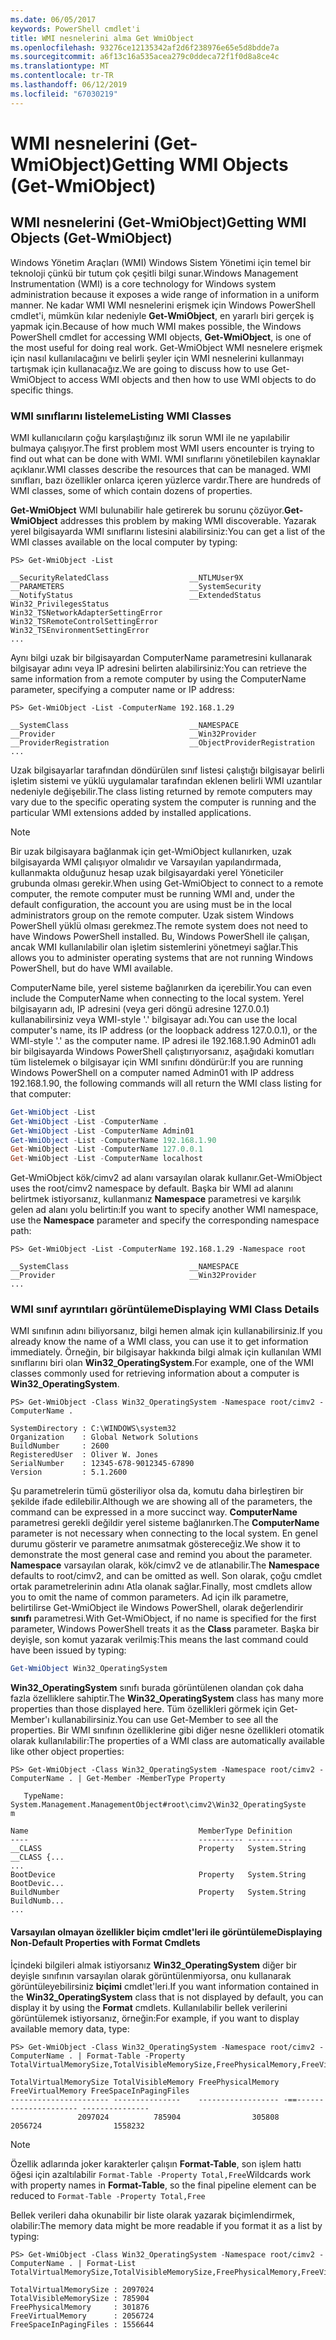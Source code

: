 ```yaml
---
ms.date: 06/05/2017
keywords: PowerShell cmdlet'i
title: WMI nesnelerini alma Get WmiObject
ms.openlocfilehash: 93276ce12135342af2d6f238976e65e5d8bdde7a
ms.sourcegitcommit: a6f13c16a535acea279c0ddeca72f1f0d8a8ce4c
ms.translationtype: MT
ms.contentlocale: tr-TR
ms.lasthandoff: 06/12/2019
ms.locfileid: "67030219"
---
```

# <a name="getting-wmi-objects-get-wmiobject"></a><span data-ttu-id="e0f1b-103">WMI nesnelerini (Get-WmiObject)</span><span class="sxs-lookup"><span data-stu-id="e0f1b-103">Getting WMI Objects (Get-WmiObject)</span></span>

## <a name="getting-wmi-objects-get-wmiobject"></a><span data-ttu-id="e0f1b-104">WMI nesnelerini (Get-WmiObject)</span><span class="sxs-lookup"><span data-stu-id="e0f1b-104">Getting WMI Objects (Get-WmiObject)</span></span>

<span data-ttu-id="e0f1b-105">Windows Yönetim Araçları (WMI) Windows Sistem Yönetimi için temel bir teknoloji çünkü bir tutum çok çeşitli bilgi sunar.</span><span class="sxs-lookup"><span data-stu-id="e0f1b-105">Windows Management Instrumentation (WMI) is a core technology for Windows system administration because it exposes a wide range of information in a uniform manner.</span></span> <span data-ttu-id="e0f1b-106">Ne kadar WMI WMI nesnelerini erişmek için Windows PowerShell cmdlet'i, mümkün kılar nedeniyle **Get-WmiObject**, en yararlı biri gerçek iş yapmak için.</span><span class="sxs-lookup"><span data-stu-id="e0f1b-106">Because of how much WMI makes possible, the Windows PowerShell cmdlet for accessing WMI objects, **Get-WmiObject**, is one of the most useful for doing real work.</span></span> <span data-ttu-id="e0f1b-107">Get-WmiObject WMI nesnelere erişmek için nasıl kullanılacağını ve belirli şeyler için WMI nesnelerini kullanmayı tartışmak için kullanacağız.</span><span class="sxs-lookup"><span data-stu-id="e0f1b-107">We are going to discuss how to use Get-WmiObject to access WMI objects and then how to use WMI objects to do specific things.</span></span>

### <a name="listing-wmi-classes"></a><span data-ttu-id="e0f1b-108">WMI sınıflarını listeleme</span><span class="sxs-lookup"><span data-stu-id="e0f1b-108">Listing WMI Classes</span></span>

<span data-ttu-id="e0f1b-109">WMI kullanıcıların çoğu karşılaştığınız ilk sorun WMI ile ne yapılabilir bulmaya çalışıyor.</span><span class="sxs-lookup"><span data-stu-id="e0f1b-109">The first problem most WMI users encounter is trying to find out what can be done with WMI.</span></span> <span data-ttu-id="e0f1b-110">WMI sınıflarını yönetilebilen kaynaklar açıklanır.</span><span class="sxs-lookup"><span data-stu-id="e0f1b-110">WMI classes describe the resources that can be managed.</span></span> <span data-ttu-id="e0f1b-111">WMI sınıfları, bazı özellikler onlarca içeren yüzlerce vardır.</span><span class="sxs-lookup"><span data-stu-id="e0f1b-111">There are hundreds of WMI classes, some of which contain dozens of properties.</span></span>

<span data-ttu-id="e0f1b-112">**Get-WmiObject** WMI bulunabilir hale getirerek bu sorunu çözüyor.</span><span class="sxs-lookup"><span data-stu-id="e0f1b-112">**Get-WmiObject** addresses this problem by making WMI discoverable.</span></span> <span data-ttu-id="e0f1b-113">Yazarak yerel bilgisayarda WMI sınıflarını listesini alabilirsiniz:</span><span class="sxs-lookup"><span data-stu-id="e0f1b-113">You can get a list of the WMI classes available on the local computer by typing:</span></span>

```
PS> Get-WmiObject -List

__SecurityRelatedClass                  __NTLMUser9X
__PARAMETERS                            __SystemSecurity
__NotifyStatus                          __ExtendedStatus
Win32_PrivilegesStatus                  Win32_TSNetworkAdapterSettingError
Win32_TSRemoteControlSettingError       Win32_TSEnvironmentSettingError
...
```

<span data-ttu-id="e0f1b-114">Aynı bilgi uzak bir bilgisayardan ComputerName parametresini kullanarak bilgisayar adını veya IP adresini belirten alabilirsiniz:</span><span class="sxs-lookup"><span data-stu-id="e0f1b-114">You can retrieve the same information from a remote computer by using the ComputerName parameter, specifying a computer name or IP address:</span></span>

```
PS> Get-WmiObject -List -ComputerName 192.168.1.29

__SystemClass                           __NAMESPACE
__Provider                              __Win32Provider
__ProviderRegistration                  __ObjectProviderRegistration
...
```

<span data-ttu-id="e0f1b-115">Uzak bilgisayarlar tarafından döndürülen sınıf listesi çalıştığı bilgisayar belirli işletim sistemi ve yüklü uygulamalar tarafından eklenen belirli WMI uzantılar nedeniyle değişebilir.</span><span class="sxs-lookup"><span data-stu-id="e0f1b-115">The class listing returned by remote computers may vary due to the specific operating system the computer is running and the particular WMI extensions added by installed applications.</span></span>

> [!NOTE]
> <span data-ttu-id="e0f1b-116">Bir uzak bilgisayara bağlanmak için get-WmiObject kullanırken, uzak bilgisayarda WMI çalışıyor olmalıdır ve Varsayılan yapılandırmada, kullanmakta olduğunuz hesap uzak bilgisayardaki yerel Yöneticiler grubunda olması gerekir.</span><span class="sxs-lookup"><span data-stu-id="e0f1b-116">When using Get-WmiObject to connect to a remote computer, the remote computer must be running WMI and, under the default configuration, the account you are using must be in the local administrators group on the remote computer.</span></span> <span data-ttu-id="e0f1b-117">Uzak sistem Windows PowerShell yüklü olması gerekmez.</span><span class="sxs-lookup"><span data-stu-id="e0f1b-117">The remote system does not need to have Windows PowerShell installed.</span></span> <span data-ttu-id="e0f1b-118">Bu, Windows PowerShell ile çalışan, ancak WMI kullanılabilir olan işletim sistemlerini yönetmeyi sağlar.</span><span class="sxs-lookup"><span data-stu-id="e0f1b-118">This allows you to administer operating systems that are not running Windows PowerShell, but do have WMI available.</span></span>

<span data-ttu-id="e0f1b-119">ComputerName bile, yerel sisteme bağlanırken da içerebilir.</span><span class="sxs-lookup"><span data-stu-id="e0f1b-119">You can even include the ComputerName when connecting to the local system.</span></span> <span data-ttu-id="e0f1b-120">Yerel bilgisayarın adı, IP adresini (veya geri döngü adresine 127.0.0.1) kullanabilirsiniz veya WMI-style '.' bilgisayar adı.</span><span class="sxs-lookup"><span data-stu-id="e0f1b-120">You can use the local computer's name, its IP address (or the loopback address 127.0.0.1), or the WMI-style '.' as the computer name.</span></span> <span data-ttu-id="e0f1b-121">IP adresi ile 192.168.1.90 Admin01 adlı bir bilgisayarda Windows PowerShell çalıştırıyorsanız, aşağıdaki komutları tüm listelemek o bilgisayar için WMI sınıfını döndürür:</span><span class="sxs-lookup"><span data-stu-id="e0f1b-121">If you are running Windows PowerShell on a computer named Admin01 with IP address 192.168.1.90, the following commands will all return the WMI class listing for that computer:</span></span>

```powershell
Get-WmiObject -List
Get-WmiObject -List -ComputerName .
Get-WmiObject -List -ComputerName Admin01
Get-WmiObject -List -ComputerName 192.168.1.90
Get-WmiObject -List -ComputerName 127.0.0.1
Get-WmiObject -List -ComputerName localhost
```

<span data-ttu-id="e0f1b-122">Get-WmiObject kök/cimv2 ad alanı varsayılan olarak kullanır.</span><span class="sxs-lookup"><span data-stu-id="e0f1b-122">Get-WmiObject uses the root/cimv2 namespace by default.</span></span> <span data-ttu-id="e0f1b-123">Başka bir WMI ad alanını belirtmek istiyorsanız, kullanmanız **Namespace** parametresi ve karşılık gelen ad alanı yolu belirtin:</span><span class="sxs-lookup"><span data-stu-id="e0f1b-123">If you want to specify another WMI namespace, use the **Namespace** parameter and specify the corresponding namespace path:</span></span>

```
PS> Get-WmiObject -List -ComputerName 192.168.1.29 -Namespace root

__SystemClass                           __NAMESPACE
__Provider                              __Win32Provider
...
```

### <a name="displaying-wmi-class-details"></a><span data-ttu-id="e0f1b-124">WMI sınıf ayrıntıları görüntüleme</span><span class="sxs-lookup"><span data-stu-id="e0f1b-124">Displaying WMI Class Details</span></span>

<span data-ttu-id="e0f1b-125">WMI sınıfının adını biliyorsanız, bilgi hemen almak için kullanabilirsiniz.</span><span class="sxs-lookup"><span data-stu-id="e0f1b-125">If you already know the name of a WMI class, you can use it to get information immediately.</span></span> <span data-ttu-id="e0f1b-126">Örneğin, bir bilgisayar hakkında bilgi almak için kullanılan WMI sınıflarını biri olan **Win32_OperatingSystem**.</span><span class="sxs-lookup"><span data-stu-id="e0f1b-126">For example, one of the WMI classes commonly used for retrieving information about a computer is **Win32_OperatingSystem**.</span></span>

```
PS> Get-WmiObject -Class Win32_OperatingSystem -Namespace root/cimv2 -ComputerName .

SystemDirectory : C:\WINDOWS\system32
Organization    : Global Network Solutions
BuildNumber     : 2600
RegisteredUser  : Oliver W. Jones
SerialNumber    : 12345-678-9012345-67890
Version         : 5.1.2600
```

<span data-ttu-id="e0f1b-127">Şu parametrelerin tümü gösteriliyor olsa da, komutu daha birleştiren bir şekilde ifade edilebilir.</span><span class="sxs-lookup"><span data-stu-id="e0f1b-127">Although we are showing all of the parameters, the command can be expressed in a more succinct way.</span></span> <span data-ttu-id="e0f1b-128">**ComputerName** parametresi gerekli değildir yerel sisteme bağlanırken.</span><span class="sxs-lookup"><span data-stu-id="e0f1b-128">The **ComputerName** parameter is not necessary when connecting to the local system.</span></span> <span data-ttu-id="e0f1b-129">En genel durumu gösterir ve parametre anımsatmak göstereceğiz.</span><span class="sxs-lookup"><span data-stu-id="e0f1b-129">We show it to demonstrate the most general case and remind you about the parameter.</span></span> <span data-ttu-id="e0f1b-130">**Namespace** varsayılan olarak, kök/cimv2 ve de atlanabilir.</span><span class="sxs-lookup"><span data-stu-id="e0f1b-130">The **Namespace** defaults to root/cimv2, and can be omitted as well.</span></span> <span data-ttu-id="e0f1b-131">Son olarak, çoğu cmdlet ortak parametrelerinin adını Atla olanak sağlar.</span><span class="sxs-lookup"><span data-stu-id="e0f1b-131">Finally, most cmdlets allow you to omit the name of common parameters.</span></span> <span data-ttu-id="e0f1b-132">Ad için ilk parametre, belirtilirse Get-WmiObject ile Windows PowerShell, olarak değerlendirir **sınıfı** parametresi.</span><span class="sxs-lookup"><span data-stu-id="e0f1b-132">With Get-WmiObject, if no name is specified for the first parameter, Windows PowerShell treats it as the **Class** parameter.</span></span> <span data-ttu-id="e0f1b-133">Başka bir deyişle, son komut yazarak verilmiş:</span><span class="sxs-lookup"><span data-stu-id="e0f1b-133">This means the last command could have been issued by typing:</span></span>

```powershell
Get-WmiObject Win32_OperatingSystem
```

<span data-ttu-id="e0f1b-134">**Win32_OperatingSystem** sınıfı burada görüntülenen olandan çok daha fazla özelliklere sahiptir.</span><span class="sxs-lookup"><span data-stu-id="e0f1b-134">The **Win32_OperatingSystem** class has many more properties than those displayed here.</span></span> <span data-ttu-id="e0f1b-135">Tüm özellikleri görmek için Get-Member'ı kullanabilirsiniz.</span><span class="sxs-lookup"><span data-stu-id="e0f1b-135">You can use Get-Member to see all the properties.</span></span> <span data-ttu-id="e0f1b-136">Bir WMI sınıfının özelliklerine gibi diğer nesne özellikleri otomatik olarak kullanılabilir:</span><span class="sxs-lookup"><span data-stu-id="e0f1b-136">The properties of a WMI class are automatically available like other object properties:</span></span>

```
PS> Get-WmiObject -Class Win32_OperatingSystem -Namespace root/cimv2 -ComputerName . | Get-Member -MemberType Property

   TypeName: System.Management.ManagementObject#root\cimv2\Win32_OperatingSyste
m

Name                                      MemberType Definition
----                                      ---------- ----------
__CLASS                                   Property   System.String __CLASS {...
...
BootDevice                                Property   System.String BootDevic...
BuildNumber                               Property   System.String BuildNumb...
...
```

#### <a name="displaying-non-default-properties-with-format-cmdlets"></a><span data-ttu-id="e0f1b-137">Varsayılan olmayan özellikler biçim cmdlet'leri ile görüntüleme</span><span class="sxs-lookup"><span data-stu-id="e0f1b-137">Displaying Non-Default Properties with Format Cmdlets</span></span>

<span data-ttu-id="e0f1b-138">İçindeki bilgileri almak istiyorsanız **Win32_OperatingSystem** diğer bir deyişle sınıfının varsayılan olarak görüntülenmiyorsa, onu kullanarak görüntüleyebilirsiniz **biçimi** cmdlet'leri.</span><span class="sxs-lookup"><span data-stu-id="e0f1b-138">If you want information contained in the **Win32_OperatingSystem** class that is not displayed by default, you can display it by using the **Format** cmdlets.</span></span> <span data-ttu-id="e0f1b-139">Kullanılabilir bellek verilerini görüntülemek istiyorsanız, örneğin:</span><span class="sxs-lookup"><span data-stu-id="e0f1b-139">For example, if you want to display available memory data, type:</span></span>

```
PS> Get-WmiObject -Class Win32_OperatingSystem -Namespace root/cimv2 -ComputerName . | Format-Table -Property TotalVirtualMemorySize,TotalVisibleMemorySize,FreePhysicalMemory,FreeVirtualMemory,FreeSpaceInPagingFiles

TotalVirtualMemorySize TotalVisibleMemory FreePhysicalMemory FreeVirtualMemory FreeSpaceInPagingFiles
---------------------- ---------------    ------------------ -==--------------------- ---------------
               2097024          785904                305808           2056724                1558232
```

> [!NOTE]
> <span data-ttu-id="e0f1b-140">Özellik adlarında joker karakterler çalışın **Format-Table**, son işlem hattı öğesi için azaltılabilir `Format-Table -Property Total,Free`</span><span class="sxs-lookup"><span data-stu-id="e0f1b-140">Wildcards work with property names in **Format-Table**, so the final pipeline element can be reduced to `Format-Table -Property Total,Free`</span></span>

<span data-ttu-id="e0f1b-141">Bellek verileri daha okunabilir bir liste olarak yazarak biçimlendirmek, olabilir:</span><span class="sxs-lookup"><span data-stu-id="e0f1b-141">The memory data might be more readable if you format it as a list by typing:</span></span>

```
PS> Get-WmiObject -Class Win32_OperatingSystem -Namespace root/cimv2 -ComputerName . | Format-List TotalVirtualMemorySize,TotalVisibleMemorySize,FreePhysicalMemory,FreeVirtualMemory,FreeSpaceInPagingFiles

TotalVirtualMemorySize : 2097024
TotalVisibleMemorySize : 785904
FreePhysicalMemory     : 301876
FreeVirtualMemory      : 2056724
FreeSpaceInPagingFiles : 1556644
```
